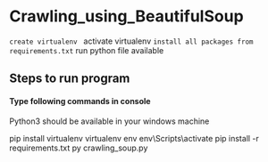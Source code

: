 # Crawling_using_BeautifulSoup

`` create virtualenv 
 `` activate virtualenv
 `` install all packages from requirements.txt
 `` run python file available
 
 ## Steps to run program
  #### Type following commands in console
  
  Python3 should be available in your windows machine
  
  pip install virtualenv
  virtualenv env
  env\Scripts\activate
  pip install -r requirements.txt
  py crawling_soup.py
